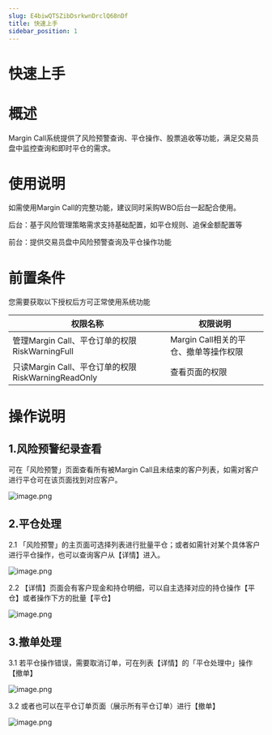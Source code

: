 ```yaml
---
slug: E4biwQTSZibDsrkwnDrclQ68nDf
title: 快速上手
sidebar_position: 1
---
```



# 快速上手


# 概述


Margin Call系统提供了风险预警查询、平仓操作、股票追收等功能，满足交易员盘中监控查询和即时平仓的需求。


# 使用说明


如需使用Margin Call的完整功能，建议同时采购WBO后台一起配合使用。


后台：基于风险管理策略需求支持基础配置，如平仓规则、追保金额配置等


前台：提供交易员盘中风险预警查询及平仓操作功能


# 前置条件


您需要获取以下授权后方可正常使用系统功能


| 权限名称                                      | 权限说明                     |
| ----------------------------------------- | ------------------------ |
| 管理Margin Call、平仓订单的权限 RiskWarningFull     | Margin Call相关的平仓、撤单等操作权限 |
| 只读Margin Call、平仓订单的权限 RiskWarningReadOnly | 查看页面的权限                  |


# 操作说明


## 1.风险预警纪录查看


可在「风险预警」页面查看所有被Margin Call且未结束的客户列表，如需对客户进行平仓可在该页面找到对应客户。


![image.png](/assets/0b80d4230792e54ad4a17dd6093b497c.png)


## 2.平仓处理


2.1 「风险预警」的主页面可选择列表进行批量平仓；或者如需针对某个具体客户进行平仓操作，也可以查询客户从【详情】进入。


![image.png](/assets/6ad80325650ed598271675feca237cd1.png)


2.2 【详情】页面会有客户现金和持仓明细，可以自主选择对应的持仓操作【平仓】或者操作下方的批量【平仓】


![image.png](/assets/f3372bdb8c7c3d5d13c60c8d4ddaaec4.png)


## 3.撤单处理


3.1 若平仓操作错误，需要取消订单，可在列表【详情】的「平仓处理中」操作【撤单】


![image.png](/assets/2a4e4af628ed9d371bd2186799283b6a.png)


3.2 或者也可以在平仓订单页面（展示所有平仓订单）进行【撤单】


![image.png](/assets/41f6e4d3170b98ae31aa88347800e64a.png)

